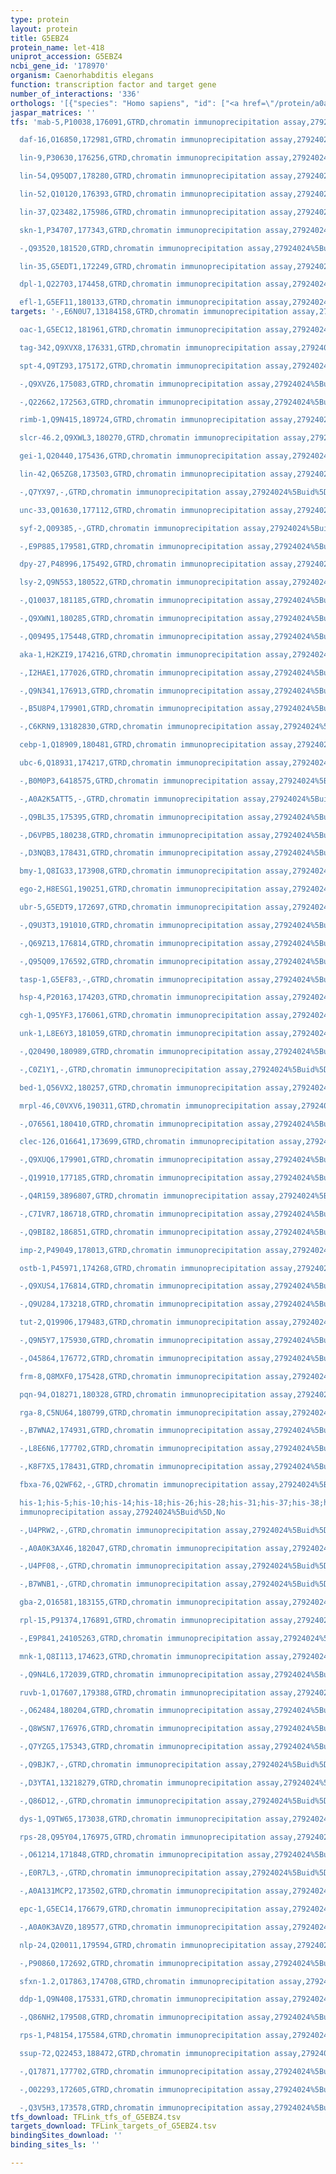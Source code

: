 ```yaml
---
type: protein
layout: protein
title: G5EBZ4
protein_name: let-418
uniprot_accession: G5EBZ4
ncbi_gene_id: '178970'
organism: Caenorhabditis elegans
function: transcription factor and target gene
number_of_interactions: '336'
orthologs: '[{"species": "Homo sapiens", "id": ["<a href=\"/protein/a0a2r8y445\">A0A2R8Y445</a>", "<a href=\"/protein/q14839\">Q14839</a>", "<a href=\"/protein/q12873\">Q12873</a>", "<a href=\"/protein/q8tdi0\">Q8TDI0</a>"]}, {"species": "Mus musculus", "id": ["<a href=\"/protein/b1ar17\">B1AR17</a>", "E9PYL1", "<a href=\"/protein/q6pdq2\">Q6PDQ2</a>"]}, {"species": "Rattus norvegicus", "id": ["<a href=\"/protein/f1lpp8\">F1LPP8</a>", "<a href=\"/protein/e9pu01\">E9PU01</a>", "<a href=\"/protein/a0a0h2uhp5\">A0A0H2UHP5</a>"]}, {"species": "Drosophila melanogaster", "id": ["M9PIA6"]}, {"species": "Danio rerio", "id": ["A0A0R4IJ89", "<a href=\"/protein/f1rbt2\">F1RBT2</a>", "<a href=\"/protein/q1lyp4\">Q1LYP4</a>"]}]'
jaspar_matrices: ''
tfs: 'mab-5,P10038,176091,GTRD,chromatin immunoprecipitation assay,27924024%5Buid%5D,No

  daf-16,O16850,172981,GTRD,chromatin immunoprecipitation assay,27924024%5Buid%5D,No

  lin-9,P30630,176256,GTRD,chromatin immunoprecipitation assay,27924024%5Buid%5D,No

  lin-54,Q95QD7,178280,GTRD,chromatin immunoprecipitation assay,27924024%5Buid%5D,No

  lin-52,Q10120,176393,GTRD,chromatin immunoprecipitation assay,27924024%5Buid%5D,No

  lin-37,Q23482,175986,GTRD,chromatin immunoprecipitation assay,27924024%5Buid%5D,No

  skn-1,P34707,177343,GTRD,chromatin immunoprecipitation assay,27924024%5Buid%5D,No

  -,Q93520,181520,GTRD,chromatin immunoprecipitation assay,27924024%5Buid%5D,No

  lin-35,G5EDT1,172249,GTRD,chromatin immunoprecipitation assay,27924024%5Buid%5D,No

  dpl-1,Q22703,174458,GTRD,chromatin immunoprecipitation assay,27924024%5Buid%5D,No

  efl-1,G5EF11,180133,GTRD,chromatin immunoprecipitation assay,27924024%5Buid%5D,No'
targets: '-,E6N0U7,13184158,GTRD,chromatin immunoprecipitation assay,27924024%5Buid%5D,No

  oac-1,G5EC12,181961,GTRD,chromatin immunoprecipitation assay,27924024%5Buid%5D,No

  tag-342,Q9XVX8,176331,GTRD,chromatin immunoprecipitation assay,27924024%5Buid%5D,No

  spt-4,Q9TZ93,175172,GTRD,chromatin immunoprecipitation assay,27924024%5Buid%5D,No

  -,Q9XVZ6,175083,GTRD,chromatin immunoprecipitation assay,27924024%5Buid%5D,No

  -,Q22662,172563,GTRD,chromatin immunoprecipitation assay,27924024%5Buid%5D,No

  rimb-1,Q9N415,189724,GTRD,chromatin immunoprecipitation assay,27924024%5Buid%5D,No

  slcr-46.2,Q9XWL3,180270,GTRD,chromatin immunoprecipitation assay,27924024%5Buid%5D,No

  gei-1,Q20440,175436,GTRD,chromatin immunoprecipitation assay,27924024%5Buid%5D,No

  lin-42,Q65ZG8,173503,GTRD,chromatin immunoprecipitation assay,27924024%5Buid%5D,No

  -,Q7YX97,-,GTRD,chromatin immunoprecipitation assay,27924024%5Buid%5D,No

  unc-33,Q01630,177112,GTRD,chromatin immunoprecipitation assay,27924024%5Buid%5D,No

  syf-2,Q09385,-,GTRD,chromatin immunoprecipitation assay,27924024%5Buid%5D,No

  -,E9P885,179581,GTRD,chromatin immunoprecipitation assay,27924024%5Buid%5D,No

  dpy-27,P48996,175492,GTRD,chromatin immunoprecipitation assay,27924024%5Buid%5D,No

  lsy-2,Q9N5S3,180522,GTRD,chromatin immunoprecipitation assay,27924024%5Buid%5D,No

  -,Q10037,181185,GTRD,chromatin immunoprecipitation assay,27924024%5Buid%5D,No

  -,Q9XWN1,180285,GTRD,chromatin immunoprecipitation assay,27924024%5Buid%5D,No

  -,Q09495,175448,GTRD,chromatin immunoprecipitation assay,27924024%5Buid%5D,No

  aka-1,H2KZI9,174216,GTRD,chromatin immunoprecipitation assay,27924024%5Buid%5D,No

  -,I2HAE1,177026,GTRD,chromatin immunoprecipitation assay,27924024%5Buid%5D,No

  -,Q9N341,176913,GTRD,chromatin immunoprecipitation assay,27924024%5Buid%5D,No

  -,B5U8P4,179901,GTRD,chromatin immunoprecipitation assay,27924024%5Buid%5D,No

  -,C6KRN9,13182830,GTRD,chromatin immunoprecipitation assay,27924024%5Buid%5D,No

  cebp-1,Q18909,180481,GTRD,chromatin immunoprecipitation assay,27924024%5Buid%5D,No

  ubc-6,Q18931,174217,GTRD,chromatin immunoprecipitation assay,27924024%5Buid%5D,No

  -,B0M0P3,6418575,GTRD,chromatin immunoprecipitation assay,27924024%5Buid%5D,No

  -,A0A2K5ATT5,-,GTRD,chromatin immunoprecipitation assay,27924024%5Buid%5D,No

  -,Q9BL35,175395,GTRD,chromatin immunoprecipitation assay,27924024%5Buid%5D,No

  -,D6VPB5,180238,GTRD,chromatin immunoprecipitation assay,27924024%5Buid%5D,No

  -,D3NQB3,178431,GTRD,chromatin immunoprecipitation assay,27924024%5Buid%5D,No

  bmy-1,Q8IG33,173908,GTRD,chromatin immunoprecipitation assay,27924024%5Buid%5D,No

  ego-2,H8ESG1,190251,GTRD,chromatin immunoprecipitation assay,27924024%5Buid%5D,No

  ubr-5,G5EDT9,172697,GTRD,chromatin immunoprecipitation assay,27924024%5Buid%5D,No

  -,Q9U3T3,191010,GTRD,chromatin immunoprecipitation assay,27924024%5Buid%5D,No

  -,Q69Z13,176814,GTRD,chromatin immunoprecipitation assay,27924024%5Buid%5D,No

  -,Q95Q09,176592,GTRD,chromatin immunoprecipitation assay,27924024%5Buid%5D,No

  tasp-1,G5EF83,-,GTRD,chromatin immunoprecipitation assay,27924024%5Buid%5D,No

  hsp-4,P20163,174203,GTRD,chromatin immunoprecipitation assay,27924024%5Buid%5D,No

  cgh-1,Q95YF3,176061,GTRD,chromatin immunoprecipitation assay,27924024%5Buid%5D,No

  unk-1,L8E6Y3,181059,GTRD,chromatin immunoprecipitation assay,27924024%5Buid%5D,No

  -,Q20490,180989,GTRD,chromatin immunoprecipitation assay,27924024%5Buid%5D,No

  -,C0Z1Y1,-,GTRD,chromatin immunoprecipitation assay,27924024%5Buid%5D,No

  bed-1,Q56VX2,180257,GTRD,chromatin immunoprecipitation assay,27924024%5Buid%5D,No

  mrpl-46,C0VXV6,190311,GTRD,chromatin immunoprecipitation assay,27924024%5Buid%5D,No

  -,O76561,180410,GTRD,chromatin immunoprecipitation assay,27924024%5Buid%5D,No

  clec-126,O16641,173699,GTRD,chromatin immunoprecipitation assay,27924024%5Buid%5D,No

  -,Q9XUQ6,179901,GTRD,chromatin immunoprecipitation assay,27924024%5Buid%5D,No

  -,Q19910,177185,GTRD,chromatin immunoprecipitation assay,27924024%5Buid%5D,No

  -,Q4R159,3896807,GTRD,chromatin immunoprecipitation assay,27924024%5Buid%5D,No

  -,C7IVR7,186718,GTRD,chromatin immunoprecipitation assay,27924024%5Buid%5D,No

  -,Q9BI82,186851,GTRD,chromatin immunoprecipitation assay,27924024%5Buid%5D,No

  imp-2,P49049,178013,GTRD,chromatin immunoprecipitation assay,27924024%5Buid%5D,No

  ostb-1,P45971,174268,GTRD,chromatin immunoprecipitation assay,27924024%5Buid%5D,No

  -,Q9XUS4,176814,GTRD,chromatin immunoprecipitation assay,27924024%5Buid%5D,No

  -,Q9U284,173218,GTRD,chromatin immunoprecipitation assay,27924024%5Buid%5D,No

  tut-2,Q19906,179483,GTRD,chromatin immunoprecipitation assay,27924024%5Buid%5D,No

  -,Q9N5Y7,175930,GTRD,chromatin immunoprecipitation assay,27924024%5Buid%5D,No

  -,O45864,176772,GTRD,chromatin immunoprecipitation assay,27924024%5Buid%5D,No

  frm-8,Q8MXF0,175428,GTRD,chromatin immunoprecipitation assay,27924024%5Buid%5D,No

  pqn-94,O18271,180328,GTRD,chromatin immunoprecipitation assay,27924024%5Buid%5D,No

  rga-8,C5NU64,180799,GTRD,chromatin immunoprecipitation assay,27924024%5Buid%5D,No

  -,B7WNA2,174931,GTRD,chromatin immunoprecipitation assay,27924024%5Buid%5D,No

  -,L8E6N6,177702,GTRD,chromatin immunoprecipitation assay,27924024%5Buid%5D,No

  -,K8F7X5,178431,GTRD,chromatin immunoprecipitation assay,27924024%5Buid%5D,No

  fbxa-76,Q2WF62,-,GTRD,chromatin immunoprecipitation assay,27924024%5Buid%5D,No

  his-1;his-5;his-10;his-14;his-18;his-26;his-28;his-31;his-37;his-38;his-46;his-50;his-56;his-60;his-64;his-67,P62784,175027;175032;177522;178050;178055;178066;179233;179260;179264;179267;179341;188792;191667;191671;191677;191680,GTRD,chromatin
  immunoprecipitation assay,27924024%5Buid%5D,No

  -,U4PRW2,-,GTRD,chromatin immunoprecipitation assay,27924024%5Buid%5D,No

  -,A0A0K3AX46,182047,GTRD,chromatin immunoprecipitation assay,27924024%5Buid%5D,No

  -,U4PF08,-,GTRD,chromatin immunoprecipitation assay,27924024%5Buid%5D,No

  -,B7WNB1,-,GTRD,chromatin immunoprecipitation assay,27924024%5Buid%5D,No

  gba-2,O16581,183155,GTRD,chromatin immunoprecipitation assay,27924024%5Buid%5D,No

  rpl-15,P91374,176891,GTRD,chromatin immunoprecipitation assay,27924024%5Buid%5D,No

  -,E9P841,24105263,GTRD,chromatin immunoprecipitation assay,27924024%5Buid%5D,No

  mnk-1,Q8I113,174623,GTRD,chromatin immunoprecipitation assay,27924024%5Buid%5D,No

  -,Q9N4L6,172039,GTRD,chromatin immunoprecipitation assay,27924024%5Buid%5D,No

  ruvb-1,O17607,179388,GTRD,chromatin immunoprecipitation assay,27924024%5Buid%5D,No

  -,O62484,180204,GTRD,chromatin immunoprecipitation assay,27924024%5Buid%5D,No

  -,Q8WSN7,176976,GTRD,chromatin immunoprecipitation assay,27924024%5Buid%5D,No

  -,Q7YZG5,175343,GTRD,chromatin immunoprecipitation assay,27924024%5Buid%5D,No

  -,Q9BJK7,-,GTRD,chromatin immunoprecipitation assay,27924024%5Buid%5D,No

  -,D3YTA1,13218279,GTRD,chromatin immunoprecipitation assay,27924024%5Buid%5D,No

  -,Q86D12,-,GTRD,chromatin immunoprecipitation assay,27924024%5Buid%5D,No

  dys-1,Q9TW65,173038,GTRD,chromatin immunoprecipitation assay,27924024%5Buid%5D,No

  rps-28,Q95Y04,176975,GTRD,chromatin immunoprecipitation assay,27924024%5Buid%5D,No

  -,O61214,171848,GTRD,chromatin immunoprecipitation assay,27924024%5Buid%5D,No

  -,E0R7L3,-,GTRD,chromatin immunoprecipitation assay,27924024%5Buid%5D,No

  -,A0A131MCP2,173502,GTRD,chromatin immunoprecipitation assay,27924024%5Buid%5D,No

  epc-1,G5EC14,176679,GTRD,chromatin immunoprecipitation assay,27924024%5Buid%5D,No

  -,A0A0K3AVZ0,189577,GTRD,chromatin immunoprecipitation assay,27924024%5Buid%5D,No

  nlp-24,Q20011,179594,GTRD,chromatin immunoprecipitation assay,27924024%5Buid%5D,No

  -,P90860,172692,GTRD,chromatin immunoprecipitation assay,27924024%5Buid%5D,No

  sfxn-1.2,O17863,174708,GTRD,chromatin immunoprecipitation assay,27924024%5Buid%5D,No

  ddp-1,Q9N408,175331,GTRD,chromatin immunoprecipitation assay,27924024%5Buid%5D,No

  -,Q86NH2,179508,GTRD,chromatin immunoprecipitation assay,27924024%5Buid%5D,No

  rps-1,P48154,175584,GTRD,chromatin immunoprecipitation assay,27924024%5Buid%5D,No

  ssup-72,Q22453,188472,GTRD,chromatin immunoprecipitation assay,27924024%5Buid%5D,No

  -,Q17871,177702,GTRD,chromatin immunoprecipitation assay,27924024%5Buid%5D,No

  -,O02293,172605,GTRD,chromatin immunoprecipitation assay,27924024%5Buid%5D,No

  -,Q3V5H3,173578,GTRD,chromatin immunoprecipitation assay,27924024%5Buid%5D,No'
tfs_download: TFLink_tfs_of_G5EBZ4.tsv
targets_download: TFLink_targets_of_G5EBZ4.tsv
bindingSites_download: ''
binding_sites_ls: ''

---
```

